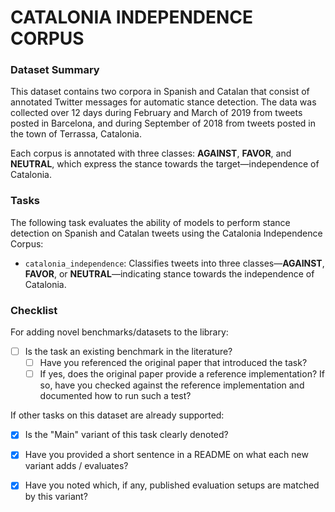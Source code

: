 # CATALONIA INDEPENDENCE CORPUS

### Dataset Summary

This dataset contains two corpora in Spanish and Catalan that consist of annotated Twitter messages for automatic stance detection. The data was collected over 12 days during February and March of 2019 from tweets posted in Barcelona, and during September of 2018 from tweets posted in the town of Terrassa, Catalonia.

Each corpus is annotated with three classes: **AGAINST**, **FAVOR**, and **NEUTRAL**, which express the stance towards the target—independence of Catalonia.

### Tasks

The following task evaluates the ability of models to perform stance detection on Spanish and Catalan tweets using the Catalonia Independence Corpus:

* `catalonia_independence`: Classifies tweets into three classes—**AGAINST**, **FAVOR**, or **NEUTRAL**—indicating stance towards the independence of Catalonia.

### Checklist

For adding novel benchmarks/datasets to the library:
* [ ] Is the task an existing benchmark in the literature?
  * [ ] Have you referenced the original paper that introduced the task?
  * [ ] If yes, does the original paper provide a reference implementation? If so, have you checked against the reference implementation and documented how to run such a test?

If other tasks on this dataset are already supported:
* [X] Is the "Main" variant of this task clearly denoted?
* [x] Have you provided a short sentence in a README on what each new variant adds / evaluates?
* [x] Have you noted which, if any, published evaluation setups are matched by this variant?

